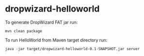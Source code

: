 # dropwizard-helloworld

To generate DropWizard FAT jar run:

`mvn clean package`

To run HelloWorld from Maven target directory run:

`java -jar target/dropwizard-helloworld-0.1-SNAPSHOT.jar server`
